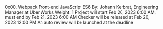0x00. Webpack
Front-end
JavaScript
ES6
 By: Johann Kerbrat, Engineering Manager at Uber Works
 Weight: 1
 Project will start Feb 20, 2023 6:00 AM, must end by Feb 21, 2023 6:00 AM
 Checker will be released at Feb 20, 2023 12:00 PM
 An auto review will be launched at the deadline
